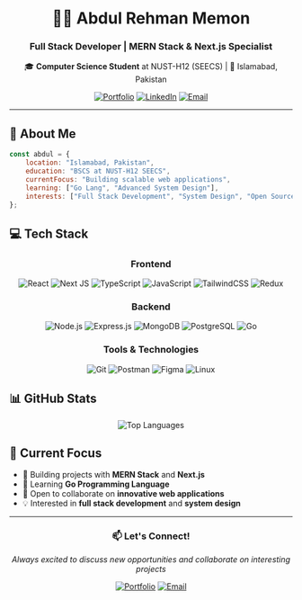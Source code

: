 <div align="center">

# 👨‍💻 Abdul Rehman Memon

### Full Stack Developer | MERN Stack & Next.js Specialist

🎓 **Computer Science Student** at NUST-H12 (SEECS) | 📍 Islamabad, Pakistan

[![Portfolio](https://img.shields.io/badge/Portfolio-Visit%20Now-blue?style=for-the-badge&logo=vercel)](https://portfolio-website-arm.vercel.app)
[![LinkedIn](https://img.shields.io/badge/LinkedIn-Connect-0077B5?style=for-the-badge&logo=linkedin)](https://linkedin.com/in/abdul-rehman-memon-9a908924b)
[![Email](https://img.shields.io/badge/Email-Contact-red?style=for-the-badge&logo=gmail)](mailto:amemon.bscs22seecs@seecs.edu.pk)

</div>

---

## 🚀 About Me

```javascript
const abdul = {
    location: "Islamabad, Pakistan",
    education: "BSCS at NUST-H12 SEECS",
    currentFocus: "Building scalable web applications",
    learning: ["Go Lang", "Advanced System Design"],
    interests: ["Full Stack Development", "System Design", "Open Source"]
};
```

## 💻 Tech Stack

<div align="center">

### Frontend
![React](https://img.shields.io/badge/React-20232A?style=for-the-badge&logo=react&logoColor=61DAFB)
![Next JS](https://img.shields.io/badge/Next-black?style=for-the-badge&logo=next.js&logoColor=white)
![TypeScript](https://img.shields.io/badge/TypeScript-007ACC?style=for-the-badge&logo=typescript&logoColor=white)
![JavaScript](https://img.shields.io/badge/JavaScript-F7DF1E?style=for-the-badge&logo=javascript&logoColor=black)
![TailwindCSS](https://img.shields.io/badge/Tailwind_CSS-38B2AC?style=for-the-badge&logo=tailwind-css&logoColor=white)
![Redux](https://img.shields.io/badge/Redux-593D88?style=for-the-badge&logo=redux&logoColor=white)

### Backend
![Node.js](https://img.shields.io/badge/Node.js-43853D?style=for-the-badge&logo=node.js&logoColor=white)
![Express.js](https://img.shields.io/badge/Express.js-404D59?style=for-the-badge)
![MongoDB](https://img.shields.io/badge/MongoDB-4EA94B?style=for-the-badge&logo=mongodb&logoColor=white)
![PostgreSQL](https://img.shields.io/badge/PostgreSQL-316192?style=for-the-badge&logo=postgresql&logoColor=white)
![Go](https://img.shields.io/badge/Go-00ADD8?style=for-the-badge&logo=go&logoColor=white)


### Tools & Technologies
![Git](https://img.shields.io/badge/Git-F05032?style=for-the-badge&logo=git&logoColor=white)
![Postman](https://img.shields.io/badge/Postman-FF6C37?style=for-the-badge&logo=postman&logoColor=white)
![Figma](https://img.shields.io/badge/Figma-F24E1E?style=for-the-badge&logo=figma&logoColor=white)
![Linux](https://img.shields.io/badge/Linux-FCC624?style=for-the-badge&logo=linux&logoColor=black)

</div>

## 📊 GitHub Stats

<div align="center">
  <img src="https://github-readme-stats.vercel.app/api/top-langs?username=abdrehman6224&show_icons=true&locale=en&layout=compact&theme=tokyonight" alt="Top Languages" />
</div>

## 🎯 Current Focus

- 🔭 Building projects with **MERN Stack** and **Next.js**
- 🌱 Learning **Go Programming Language**
- 👯 Open to collaborate on **innovative web applications**
- 💡 Interested in **full stack development** and **system design**

---

<div align="center">

### 📫 Let's Connect!

*Always excited to discuss new opportunities and collaborate on interesting projects*

[![Portfolio](https://img.shields.io/badge/🌐_Portfolio-Visit-blue?style=flat-square)](https://portfolio-website-arm.vercel.app)
[![Email](https://img.shields.io/badge/📧_Email-Contact-red?style=flat-square)](mailto:amemon.bscs22seecs@seecs.edu.pk)

</div>
